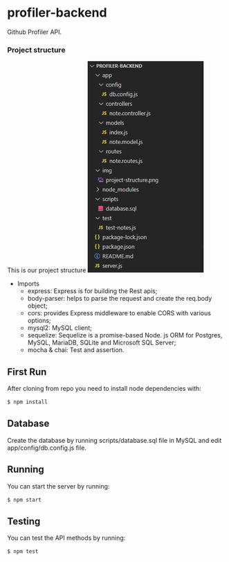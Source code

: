# profiler-backend

Github Profiler API.

### Project structure
This is our project structure
![Project Structure](img/project-structure.png)

* Imports
  * express: Express is for building the Rest apis;
  * body-parser: helps to parse the request and create the req.body object;
  * cors: provides Express middleware to enable CORS with various options;
  * mysql2: MySQL client;
  * sequelize: Sequelize is a promise-based Node. js ORM for Postgres, MySQL, MariaDB, SQLite and Microsoft SQL Server;
  * mocha & chai: Test and assertion.
 
## First Run

After cloning from repo you need to install node dependencies with:
```bash
$ npm install
```

## Database
Create the database by running scripts/database.sql file in MySQL and edit app/config/db.config.js file.

## Running

You can start the server by running:
```bash
$ npm start
```
## Testing

You can test the API methods by running:
```bash
$ npm test
```
